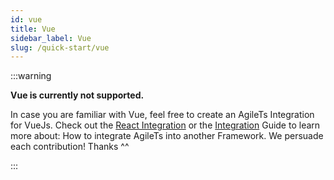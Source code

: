 ```yaml
---
id: vue
title: Vue
sidebar_label: Vue
slug: /quick-start/vue
---
```


:::warning

**Vue is currently not supported.**

In case you are familiar with Vue, feel free to create an AgileTs Integration for VueJs.
Check out the [React Integration](https://github.com/agile-ts/agile/blob/master/packages/react/src/react.integration.ts)
or the [Integration](../packages/core/features/integration/Introduction.md) Guide to learn more about: How to integrate
AgileTs into another Framework. We persuade each contribution! Thanks ^^

:::